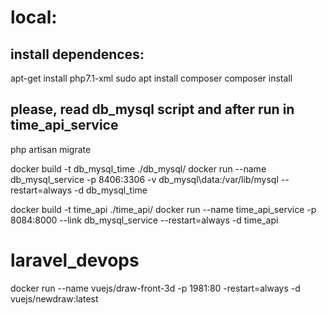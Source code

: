 # local:
## install dependences:

apt-get install php7.1-xml
sudo apt install composer
composer install


## please, read db_mysql script and after run in time_api_service

php artisan migrate

docker build -t db_mysql_time ./db_mysql/
docker run --name db_mysql_service -p 8406:3306 -v db_mysql\data:/var/lib/mysql --restart=always -d db_mysql_time

docker build -t time_api ./time_api/
docker run --name time_api_service -p 8084:8000 --link db_mysql_service --restart=always -d time_api

# laravel_devops

docker run --name vuejs/draw-front-3d -p 1981:80 -restart=always -d vuejs/newdraw:latest
